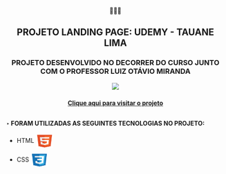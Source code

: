 <P align="center">👩🏻‍💻</P>
<h2 align="center">PROJETO LANDING PAGE: UDEMY - TAUANE LIMA</h2>

<h3 align="center">PROJETO DESENVOLVIDO NO DECORRER DO CURSO JUNTO COM O PROFESSOR LUIZ OTÁVIO MIRANDA</h3>

<p align="center"><img src="https://github.com/tauanelima05/siteSamsung/assets/101372296/ec7922c7-2421-4bc3-9c24-5d5483a8baee"></p>

<h4 align="center"><a href="https://projetolandingpage-udemy.netlify.app/" align="center">Clique aqui para visitar o projeto<a/></h4>

##

<h4>‣ FORAM UTILIZADAS AS SEGUINTES TECNOLOGIAS NO PROJETO:</h4>

- HTML <img align="center" alt="HTML" height="30" width="40" src="https://raw.githubusercontent.com/devicons/devicon/master/icons/html5/html5-original.svg">

- CSS <img align="center" alt="CSS" height="30" width="40" src="https://raw.githubusercontent.com/devicons/devicon/master/icons/css3/css3-original.svg">
